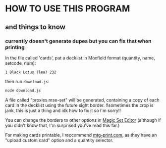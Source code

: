 # HOW TO USE THIS PROGRAM
## and things to know
### currently doesn't generate dupes but you can fix that when printing
In the file called 'cards', put a decklist in Moxfield format (quantity, name, setcode, num):
```
1 Black Lotus (lea) 232
```
then run `download.js`:
```bash
node download.js
```
 A file called "proxies.mse-set" will be generated, containing a copy of each card in the decklist using the future sight border.
 !!sometimes the crop is jank, this is just a thing and idk how to fix it so I'm sorry!!

You can change the borders to other options in [Magic Set Editor](https://magicseteditor.boards.net/) (although if you didn't know that, I'm surprised you've read this far.)

For making cards printable, I reccommend [mtg-print.com](https://mtg-print.com), as they have an "upload custom card" option and a quantity selector.